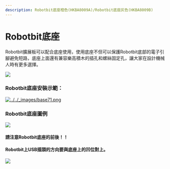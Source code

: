 ```yaml
---
description: Robotbit底座橙色(HKBA8009A)/Robotbit底座灰色(HKBA8009B)
---
```


# Robotbit底座

Robotbit擴展板可以配合底座使用，使用底座不但可以保護Robotbit底部的電子引腳避免短路，底座上面還有兼容樂高積木的插孔和螺絲固定孔，讓大家在設計機械人時有更多選擇。

![](https://kittenbothk.readthedocs.io/en/latest/\_images/base31.png)

### Robotbit底座安裝示範：

[![../../\_images/base71.png](https://kittenbothk.readthedocs.io/en/latest/\_images/base71.png)](https://www.youtube.com/watch?v=FhimDxoAsj4\&feature=youtu.be)

### Robotbit底座圖例

![](https://kittenbothk.readthedocs.io/en/latest/\_images/base11.jpg)

#### 請注意Robotbit底座的前後！！

#### Robotbit上USB插頭的方向要與底座上的凹位對上。

![](https://kittenbothk.readthedocs.io/en/latest/\_images/base81.png)
